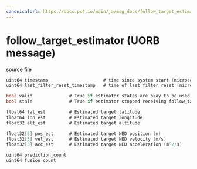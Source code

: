 ```yaml
---
canonicalUrl: https://docs.px4.io/main/ja/msg_docs/follow_target_estimator
---
```


# follow_target_estimator (UORB message)



[source file](https://github.com/PX4/PX4-Autopilot/blob/release/1.13/msg/follow_target_estimator.msg)

```c
uint64 timestamp                     # time since system start (microseconds)
uint64 last_filter_reset_timestamp   # time of last filter reset (microseconds)

bool valid              # True if estimator states are okay to be used
bool stale              # True if estimator stopped receiving follow_target messages for some time. The estimate can still be valid, though it might be inaccurate.

float64 lat_est         # Estimated target latitude
float64 lon_est         # Estimated target longitude
float32 alt_est         # Estimated target altitude

float32[3] pos_est      # Estimated target NED position (m)
float32[3] vel_est      # Estimated target NED velocity (m/s)
float32[3] acc_est      # Estimated target NED acceleration (m^2/s)

uint64 prediction_count
uint64 fusion_count

```
